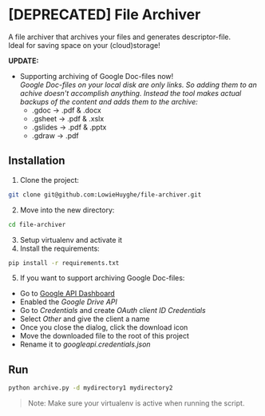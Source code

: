 # [DEPRECATED] File Archiver

A file archiver that archives your files and generates descriptor-file.  
Ideal for saving space on your (cloud)storage!

**UPDATE:**
* Supporting archiving of Google Doc-files now!  
 *Google Doc-files on your local disk are only links. So adding them to
 an achive doesn't accomplish anything. Instead the tool makes actual
 backups of the content and adds them to the archive:*
  - .gdoc → .pdf & .docx
  - .gsheet → .pdf & .xslx
  - .gslides → .pdf & .pptx
  - .gdraw → .pdf


## Installation

1. Clone the project:

 ```bash
git clone git@github.com:LowieHuyghe/file-archiver.git
```
2. Move into the new directory:

 ```bash
cd file-archiver
```
3. Setup virtualenv and activate it
4. Install the requirements:

 ```bash
pip install -r requirements.txt
```
5. If you want to support archiving Google Doc-files:
  * Go to [Google API Dashboard](https://console.developers.google.com/apis/dashboard)
  * Enabled the *Google Drive API*
  * Go to *Credentials* and create *OAuth client ID Credentials*
  * Select *Other* and give the client a name
  * Once you close the dialog, click the download icon
  * Move the downloaded file to the root of this project
  * Rename it to *googleapi.credentials.json*


## Run

 ```bash
python archive.py -d mydirectory1 mydirectory2
```

> Note: Make sure your virtualenv is active when running the script.
